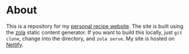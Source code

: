# About
This is a repository for my [personal recipe website](https://food.rutar.org).
The site is built using the [zola](https://www.getzola.org/documentation/getting-started/installation/) static content generator.
If you want to build this locally, just `git clone`, change into the directory, and `zola serve`.
My site is hosted on [Netlify](https://www.netlify.com/).

